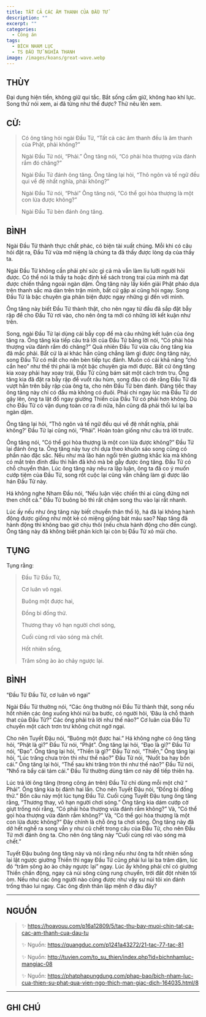 ```yaml
---
title: TẤT CẢ CÁC ÂM THANH CỦA ĐẦU TỬ
description: ""
excerpt: ""
categories:
  - Công án
tags:
  - BÍCH NHAM LỤC
  - TS ĐẦU TỬ NGHĨA THANH
image: /images/koans/great-wave.webp
---
```


## THÙY

Đại dụng hiện tiền, không giữ qui tắc. Bắt sống cầm giữ, không hao khí lực. Song thử nói xem, ai đã từng như thế được? Thử nêu lên xem.

## CỬ:

> Có ông tăng hỏi ngài Đầu Tử, “Tất cả các âm thanh đều là âm thanh của Phật, phải không?” 
> 
> Ngài Đầu Tử nói, “Phải.” Ông tăng nói, “Có phải hòa thượng vừa đánh rắm đó chăng?” 
> 
> Ngài Đầu Tử đánh ông tăng. Ông tăng lại hỏi, “Thô ngôn và tế ngữ đều qui về đệ nhất nghĩa, phải không?” 
> 
> Ngài Đầu Tử nói, “Phải” Ông tăng nói, “Có thể gọi hòa thượng là một con lừa được không?” 
> 
> Ngài Đầu Tử bèn đánh ông tăng.

## BÌNH

Ngài Đầu Tử thành thực chất phác, có biện tài xuất chúng. Mỗi khi có câu hỏi đặt ra, Đầu Tử vừa mở niệng là chúng ta đã thấy được lòng dạ của thầy ta. 

Ngài Đầu Tử không cần phải phí sức gì cả mà vẫn làm líu lưỡi người hỏi được. Có thể nói la thầy ta hoặc định kế sách trong trại của mình mà đạt được chiến thắng ngoài ngàn dặm. Ông tăng này lấy kiến giải Phật pháo dựa trên thanh sắc mà dàn trên trận mình, bất cứ gặp ai cũng hỏi ngay. Song Đầu Tử là bậc chuyên gia phân biện được ngay những gì đến với mình.

Ông tăng này biết Đầu Tử thành thật, cho nên ngay từ đầu đã sắp đặt bẫy rập để cho Đầu Tử rơi vào, cho nên ông ta mới có những lời kết kuận như trên. 

Song, ngài Đầu Tử lại dùng cái bẫy cọp để mà câu những kết luận của ông tăng ra. Ông tăng kia tiếp câu trả lời của Đầu Tử bằng lời nói, “Có phải hòa thượng vừa đánh rắm đó chăng?” Quả nhiên Đầu Tử vừa câu ông tăng kia đã mắc phải. Bất cứ là ai khác hẳn cũng chẳng làm gì được ông tăng này, song Đầu Tử có mắt cho nên bèn tiếp tục đánh. Muốn có cái khả năng “chó cắn heo” như thế thì phải là một bậc chuyên gia mới được. Bất cứ ông tăng kia xoay phải hay xoay trái, Đầu Tử cũng bám sát một cách trơn tru. Ông tăng kia đã đặt ra bẫy rập để vuốt râu hùm, song đâu có dè rằng Đầu Tử đã vượt hẳn trên bẫy rập của ông ta, cho nên Đầu Tử bèn đánh. Đáng tiếc thay ông tăng này chỉ có đầu mà không có đuôi. Phải chi ngay lúc mà Đầu Tử dơ gậy lên, ông ta lật đổ ngay giường Thiền của Đầu Tử có phải hơn không. Dù cho Đầu Tử có vận dụng toàn cơ ra đi nữa, hẳn cũng đã phải thối lui lại ba ngàn dặm.

Ông tăng lại hỏi, ”Thô ngôn và tế ngữ đều qui về đệ nhất nghĩa, phải không?’ Đầu Tử lại cũng nói, “Phải”. Hoàn toàn giống như câu trả lời trước. 

Ông tăng nói, “Có thể gọi hòa thượng là một con lừa được không?” Đầu Tử lại đánh ông ta. Ông tăng này tuy chỉ dựa theo khuôn sáo song cũng có phần nào đặc sắc. Nếu như mà lão hán ngồi trên giường khắc kia mà không có mắt trên đỉnh đầu thì hẳn đã khó mà bẻ gẫy được ông tăng. Đầu Tử có chỗ chuyển thân. Lúc ông tăng này nêu ra lập luận, ông ta đã co ý muốn cướp tiệm của Đầu Tử, song rốt cuộc lại cũng vẫn chẳng làm gì được lão hán Đầu Tử này.

Há không nghe Nham Đầu nói, “Nếu luận việc chiến thì ai cũng đứng nơi then chốt cả.” Đầu Tử buông bỏ thì rất chậm song thu vào lại rất nhanh. 

Lúc ấy nếu như ông tăng này biết chuyển thân thổ lộ, há đã lại không hành động được giống như một kẻ có miệng giống bát máu sao? Nạp tăng đã hành động thì không bao giờ chịu thôi (nếu chưa hành động cho đến cùng). Ông tăng này đã không biết phản kích lại còn bị Đầu Tử xỏ mũi cho.

## TỤNG

Tụng rằng:

> Đầu Tử Đầu Tử,
>
> Cơ luân vô ngại.
>
> Buông một được hai,
>
> Đồng bỉ đồng thử.
>
> Thương thay vô hạn người chơi sóng,
>
> Cuối cùng rơi vào sóng mà chết.
>
> Hốt nhiên sống,
>
> Trăm sông ào ào chảy ngược lại.

## BÌNH

“Đầu Tử Đầu Tử, cơ luân vô ngại” 

Ngài Đầu Tử thường nói, “Các ông thường nói Đầu Tử thành thật, song nếu hốt nhiên các ông xuống khỏi núi ba bước, có người hỏi, ‘Đâu là chỗ thành that của Đầu Tử?” Các ông phải trả lời như thế nào?” Cơ luân của Đầu Tử chuyển một cách trơn trư không chút ngở ngại.

Cho nên Tuyết Đậu nói, “Buông một được hai.” Há không nghe có ông tăng hỏi, “Phật là gì?” Đầu Tử nói, “Phật”. Ông tăng lại hỏi, “Đạo là gì?” Đầu Tử nói, “Đạo”. Ông tăng lại hỏi, “Thiền là gì?” Đầu Tử nói, “Thiền,” Ông tăng lại hỏi, “Lúc trăng chưa tròn thì như thế nào?” Đầu Tử nói, “Nuốt ba hay bốn cái.” Ông tăng lại hỏi, “Thế sau khi trăng tròn thì như thế nào?” Đầu Tử nói, “Nhổ ra bẩy cái tám cái.” Đầu Tử thường dùng tâm cơ này để tiếp thiên hạ.

Lúc trả lời ông tăng (trong công án trên) Đầu Tử chỉ dùng mỗi một chữ “ Phải”. Ông tăng kia bị đánh hai lần. Cho nên Tuyết Đậu nói, “Đồng bỉ đồng thử.” Bốn câu này một lúc tụng Đầu Tử. Cuối cùng Tuyết Đậu tụng ông tăng rằng, “Thương thay, vô hạn người chơi sóng.” Ông tăng kia dám cướp cờ giựt trống nói rằng, “Có phải hòa thượng vừa đánh rắm không?” Và, “Có thể gọi hòa thượng vừa đánh rắm không?” Và, “Có thể gọi hòa thượng là một con lừa được không?” Đây chính là chỗ ông ta chơi sóng. Ông tăng này đã dở hết nghể ra song vẫn y như cũ chết trong câu của Đầu Tử, cho nên Đầu Tử mới đánh ông ta. Cho nên ông tăng này “Cuối cùng rơi vào sóng mà chết.”

Tuyết Đậu buông ông tăng này và nói rằng nếu như ông ta hốt nhiên sống lại lật ngược giường Thiền thì ngay Đầu Tử cũng phải lui lại ba trăm dặm, lúc đó “trăm sông ào ào chảy ngược lại” ngay. Lúc ấy không phải chỉ có giường Thiền chấn động, ngay cả núi sông cũng rung chuyển, trời đất đột nhiên tối òm. Nếu như các ông người nào cũng được như vậy sư núi tôi xin đánh trống tháo lui ngay. Các ông định thân lập mệnh ở đâu đây?

<hr class="blog-rule" />

## NGUỒN

> ✨ https://hoavouu.com/p16a12809/5/tac-thu-bay-muoi-chin-tat-ca-cac-am-thanh-cua-dau-tu
>
> ✨ Nguồn: https://quangduc.com/p1241a43272/21-tac-77-tac-81
>
> ✨ Nguồn: http://tuvien.com/to_su_thien/index.php?id=bichnhamluc-mangiac-08
>
> ✨ Nguồn: https://phatphapungdung.com/phap-bao/bich-nham-luc-cua-thien-su-phat-qua-vien-ngo-thich-man-giac-dich-164035.html/8

<hr class="blog-rule" />

## GHI CHÚ

[^1]: ⭐️ <a href="/masters/" target="_blank">🔗 TS ĐẦU TỬ NGHĨA THANH</a>
